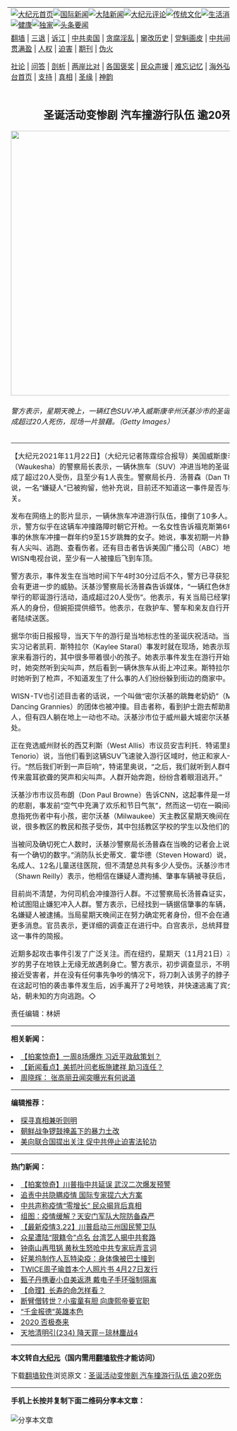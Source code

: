 <a name="1" id="1" target="_blank"></a><span id="1"></span>
<table align=center border="0"><tr><td colspan="2" VALIGN=TOP><a href="https://github.com/wjcmfz366/djy/blob/master/gb/nf1351518.md#1"><img src="https://raw.githubusercontent.com/wjcmfz366/www/master/t/djy/1.jpg" title="大纪元首页" alt="大纪元首页"></a><a href="https://github.com/wjcmfz366/djy/blob/master/gb/n24hr.md#1"><img src="https://raw.githubusercontent.com/wjcmfz366/www/master/t/djy/3.jpg" title="国际新闻" alt="国际新闻"></a><a href="https://github.com/wjcmfz366/djy/blob/master/gb/nsc413.md#1"><img src="https://raw.githubusercontent.com/wjcmfz366/www/master/t/djy/4.jpg" title="大陆新闻" alt="大陆新闻"></a><a href="https://github.com/wjcmfz366/djy/blob/master/gb/news392.md#1"><img src="https://raw.githubusercontent.com/wjcmfz366/www/master/t/djy/5.jpg" title="大纪元评论" alt="大纪元评论"></a><a href="https://github.com/wjcmfz366/djy/blob/master/gb/news2007.md#1"><img src="https://raw.githubusercontent.com/wjcmfz366/www/master/t/djy/6.jpg" title="传统文化" alt="传统文化"></a><a href="https://github.com/wjcmfz366/djy/blob/master/gb/news2008.md#1"><img src="https://raw.githubusercontent.com/wjcmfz366/www/master/t/djy/7.jpg" title="生活消费" alt="生活消费"></a><a href="https://github.com/wjcmfz366/djy/blob/master/gb/ncyule.md#1"><img src="https://raw.githubusercontent.com/wjcmfz366/www/master/t/djy/8.jpg" title="娱乐休闲" alt="娱乐休闲"></a><a href="https://github.com/wjcmfz366/djy/blob/master/gb/nsc1002.md#1"><img src="https://raw.githubusercontent.com/wjcmfz366/www/master/t/djy/9.jpg" title="健康" alt="健康"></a><a href="https://github.com/wjcmfz366/djy/blob/master/gb/nf6092.md#1"><img src="https://raw.githubusercontent.com/wjcmfz366/www/master/t/djy/10a.jpg" title="独家" alt="独家"></a><a href="https://github.com/wjcmfz366/djy/blob/master/gb/nf4514.md#1"><img src="https://raw.githubusercontent.com/wjcmfz366/www/master/t/djy/12a.jpg" title="头条要闻" alt="头条要闻"></a></td></tr>
<tr><td colspan="2" VALIGN=TOP><a target="_blank" href="https://github.com/wjcmfz366/www/blob/master/README.md?zsrh#1">翻墙</a> | <a target="_blank" href="https://github.com/wjcmfz366/djy/blob/master/gb/nf5657.md#1">三退</a> | <a target="_blank" href="https://github.com/wjcmfz366/djy/blob/master/gb/nf6124.md#1">诉江</a> | <a target="_blank" href="https://github.com/wjcmfz366/djy/blob/master/gb/nf1176117.md#1">中共卖国</a> | <a target="_blank" href="https://github.com/wjcmfz366/djy/blob/master/gb/nf5773.md#1">贪腐淫乱</a> | <a target="_blank" href="https://github.com/wjcmfz366/djy/blob/master/gb/nf1176115.md#1">窜改历史</a> | <a target="_blank" href="https://github.com/wjcmfz366/djy/blob/master/gb/nf1176107.md#1">党魁画皮</a> | <a target="_blank" href="https://github.com/wjcmfz366/djy/blob/master/gb/nf1320400.md#1">中共间谍</a> | <a target="_blank" href="https://github.com/wjcmfz366/djy/blob/master/gb/nf1176114.md#1">破坏传统</a> | <a target="_blank" href="https://github.com/wjcmfz366/ntdtv/blob/master/gb/prog447_1.md#1">恶贯满盈</a> | <a target="_blank" href="https://github.com/wjcmfz366/djy/blob/master/gb/ncid278.md#1">人权</a> | <a target="_blank" href="https://github.com/wjcmfz366/djy/blob/master/gb/nf1176111.md#1">迫害</a> | <a target="_blank" href="https://gitlab.com/szzdlab/mh-qikan/blob/master/README.md#1">期刊</a> | <a target="_blank" href="https://github.com/wjcmfz366/djy/blob/master/gb/nf5562.md#1">伪火</a></p><p><a target="_blank" href="https://github.com/wjcmfz366/djy/blob/master/gb/9p.md#1">社论</a> | <a target="_blank" href="https://github.com/wjcmfz366/djy/blob/master/gb/nf4378.md#1">问答</a> | <a target="_blank" href="https://github.com/wjcmfz366/djy/blob/master/gb/nf5792.md#1">剖析</a> | <a target="_blank" href="https://github.com/wjcmfz366/djy/blob/master/gb/nf5735.md#1">两岸比对</a> | <a target="_blank" href="https://github.com/wjcmfz366/djy/blob/master/gb/nf6119.md#1">各国褒奖</a> | <a target="_blank" href="https://github.com/wjcmfz366/djy/blob/master/gb/nf6120.md#1">民众声援</a> | <a target="_blank" href="https://github.com/wjcmfz366/djy/blob/master/gb/nf1188594.md#1">难忘记忆</a> | <a target="_blank" href="https://github.com/wjcmfz366/djy/blob/master/gb/nf3180.md#1">海外弘传</a> | <a target="_blank" href="https://github.com/wjcmfz366/djy/blob/master/gb/nf5410.md#1">万人上访</a> | <a target="_blank" href="https://github.com/wjcmfz366/www/blob/master/README.md?zsrh#1">平台首页</a> | <a target="_blank" href="https://github.com/wjcmfz366/djy/blob/master/gb/nf4386.md#1">支持</a> | <a target="_blank" href="https://github.com/wjcmfz366/djy/blob/master/gb/nf4389.md#1">真相</a> | <a target="_blank" href="https://github.com/wjcmfz366/djy/blob/master/gb/nf5790.md#1">圣缘</a> | <a target="_blank" href="https://github.com/wjcmfz366/djy/blob/master/gb/nf4786.md#1">神韵</a></td></tr>
<tr><td VALIGN=TOP width="626"><h2 align=center>圣诞活动变惨剧 汽车撞游行队伍 逾20死伤</h2>
<img width="600" src="https://i.epochtimes.com/assets/uploads/2021/11/id13391988-619c17d4086c9-600x400.jpg" />
<h6>警方表示，星期天晚上，一辆红色SUV冲入威斯康辛州沃基沙市的圣诞游行队伍，造成超过20人死伤，现场一片狼藉。（Getty Images）
</h6>
<hr>
	<p>【大纪元2021年11月22日】（大纪元记者陈霆综合报导）美国威斯康辛州沃基沙市（Waukesha）的警察局长表示，一辆休旅车（SUV）冲进当地的圣诞游行队伍，造成了超过20人受伤，且至少有1人丧生。警察局长丹．汤普森（Dan Thompson）说，一名“嫌疑人”已被拘留，他补充说，目前还不知道这一事件是否与恐怖主义有关。</p>
<p>发布在网络上的影片显示，一辆休旅车冲进游行队伍，撞倒了10多人。另一段影片显示，警方似乎在这辆车冲撞路障时朝它开枪。一名女性告诉福克斯第6电视台说，肇事的休旅车冲撞一群年约9至15岁跳舞的女子。她说，事发初期一片静默，随后开始有人尖叫、逃跑、查看伤者。还有目击者告诉美国广播公司（ABC）地方姐妹台WISN电视台说，至少有一人被撞后飞到车顶。</p>
<p>警方表示，事件发生在当地时间下午4时30分过后不久，警方已寻获犯嫌的车辆，不会有更进一步的威胁。沃基沙警察局长汤普森告诉媒体，“一辆红色休旅车冲撞在市区举行的耶诞游行活动，造成超过20人受伤”。他表示，有关当局已经掌握此案利害关系人的身份，但婉拒提供细节。他表示，在救护车、警车和亲友自行开车协助下，伤者陆续送医。</p>
<p>据华尔街日报报导，当天下午的游行是当地标志性的圣诞庆祝活动。当地一家媒体的实习记者凯莉．斯特拉尔（Kaylee Staral）事发时就在现场，她表示现场有很多是全家来看游行的，其中很多带着很小的孩子。她表示事件发生在游行开始后大约半小时，她突然听到尖叫声，然后看到一辆休旅车从街上冲过来。斯特拉尔也表示，事发时她听到了枪声，不知道发生了什么事的人们纷纷躲到街边的商家中。</p>
<p>WISN-TV也引述目击者的话说，一个叫做“密尔沃基的跳舞老奶奶”（Milwaukee Dancing Grannies）的团体也被冲撞。目击者称，看到护士跑去帮助那些倒在地上的人，但有四人躺在地上一动也不动。沃基沙市位于威州最大城密尔沃基以西20公里处。</p>
<p>正在竞选威州财长的西艾利斯（West Allis）市议员安吉利托．特诺里奥（Angelito Tenorio）说，当他们看到这辆SUV飞速驶入游行区域时，他正和家人一起观看游行。“然后我们听到一声巨响”，特诺里奥说，“之后，我们就听到人群中、游行队伍中传来震耳欲聋的哭声和尖叫声。人群开始奔跑，纷纷含着眼泪逃开。”</p>
<p>沃基沙市市议员布朗（Don Paul Browne）告诉CNN，这起事件是一场无法让人理解的悲剧，事发前“空气中充满了欢乐和节日气氛”，然而这一切在一瞬间改变。媒体消息指死伤者中有小孩，密尔沃基（Milwaukee）天主教区星期天晚间在一份声明中说，很多教区的教民和孩子受伤，其中包括教区学校的学生以及他们的牧师。</p>
<p>当被问及确切死亡人数时，沃基沙警察局长汤普森在当晚的记者会上说：“我现在还没有一个确切的数字。”消防队长史蒂文．霍华德（Steven Howard）说，消防人员将11名成人、12名儿童送往医院，但不清楚总共有多少人受伤。沃基沙市市长肖恩．赖利（Shawn Reilly）表示，他相信在嫌疑人遭拘捕、肇事车辆被寻获后，危机已解除。</p>
<p>目前尚不清楚，为何司机会冲撞游行人群。不过警察局长汤普森证实，当时有警官开枪试图阻止嫌犯冲入人群。警方表示，已经找到一辆据信肇事的车辆，目前已经有一名嫌疑人被逮捕。当局星期天晚间正在努力确定死者身份，但不会在通知家属前发布更多消息。官员表示，更详细的调查正在进行中。白宫表示，总统拜登当晚已经获得这一事件的简报。</p>
<p>近期多起攻击事件引发了广泛关注。而在纽约，星期天（11月21日）凌晨，一名32岁的男子在地铁上无缘无故遇刺身亡。警方表示，初步调查显示，不明身份的行凶者接近受害者，并在没有任何事先争吵的情况下，将刀刺入该男子的脖子。警方表示，在这起可怕的<ahref="https://github.com/wjcmfz366/djy/blob/master/gb/tag/%E8%A2%AD%E5%87%BB.md#1">袭击</a>事件发生后，凶手离开了2号地铁，并快速逃离了宾夕法尼亚车站，朝未知的方向逃跑。◇</p>
<p>责任编辑：林妍</p>
	
<hr>


<strong>相关新闻：</strong>
<li><a href="https://github.com/wjcmfz366/djy/blob/master/gb/21/11/1/n13345550.md#1">【拍案惊奇】一周8场爆炸 习近平政敌策划？</a></li>
<li><a href="https://github.com/wjcmfz366/djy/blob/master/gb/21/11/1/n13346172.md#1">【新闻看点】美抓叶问老板施建祥 助习连任？</a></li>
<li><a href="https://github.com/wjcmfz366/djy/blob/master/gb/21/11/3/n13351161.md#1">周晓辉： 张高丽丑闻突曝光有何说道</a></li>
<hr>


<strong>编辑推荐：</strong>
<li><a href="https://github.com/upjkzu3674/djy/blob/master/gb/11/6/17/n3289382.md?dfh#1" target="_blank">探寻真相兼听则明</a></li><li><a href="https://github.com/tsiac2612/djy/blob/master/gb/18/6/17/n10491766.md#1" target="_blank">朝鲜战争锣鼓掩盖下的暴力土改</a></li><li><a href="https://github.com/tsiac2612/djy/blob/master/gb/18/12/11/n10902768.md#1" target="_blank">美向联合国提出关注 促中共停止迫害法轮功</a></li>
<hr>

<strong>热门新闻：</strong>
<li><a href="https://github.com/fjmocf3555/djy/blob/master/gb/20/3/21/n11960123.md#1">【拍案惊奇】川普指中共延误 武汉二次爆发预警</a></li>
<li><a href="https://github.com/fjmocf3555/djy/blob/master/gb/20/3/21/n11961699.md#1">追责中共隐瞒疫情 国际专家提六大方案</a></li>
<li><a href="https://github.com/fjmocf3555/djy/blob/master/gb/20/3/21/n11960837.md#1">中共声称疫情“零增长” 民众揭背后真相</a></li>
<li><a href="https://github.com/fjmocf3555/djy/blob/master/gb/20/3/20/n11959369.md#1">组图：疫情缓解？天安门军队大院防备森严</a></li>
<li><a href="https://github.com/fjmocf3555/djy/blob/master/gb/20/3/21/n11962082.md#1">【最新疫情3.22】川普启动三州国民警卫队</a></li>
<li><a href="https://github.com/fjmocf3555/djy/blob/master/gb/20/3/20/n11959416.md#1">众星遭陆“限籍令”点名 台湾艺人揭中共套路</a></li>
<li><a href="https://github.com/fjmocf3555/djy/blob/master/gb/20/3/19/n11955678.md#1">钟南山再甩锅 黄秋生怒呛中共专家玩弄言词</a></li>
<li><a href="https://github.com/fjmocf3555/djy/blob/master/gb/20/3/21/n11962008.md#1">好莱坞制作人瓦特染疫：身体像被巴士撞到</a></li>
<li><a href="https://github.com/fjmocf3555/djy/blob/master/gb/20/3/20/n11958206.md#1">TWICE周子瑜首本个人照片书 4月27日发行</a></li>
<li><a href="https://github.com/fjmocf3555/djy/blob/master/gb/20/3/20/n11959037.md#1">甄子丹携妻小自美返港 戴电子手环强制隔离</a></li>
<li><a href="https://github.com/fjmocf3555/djy/blob/master/gb/20/3/2/n11909598.md#1">【命理】长寿的命怎样看？</a></li>
<li><a href="https://github.com/fjmocf3555/djy/blob/master/gb/20/3/11/n11933384.md#1">断臂僧转世？小蛮童有胆 向康熙帝要官职</a></li>
<li><a href="https://github.com/fjmocf3555/djy/blob/master/gb/20/3/13/n11938981.md#1">“千金报德”英雄本色</a></li>
<li><a href="https://github.com/fjmocf3555/djy/blob/master/gb/20/3/17/n11945807.md#1">2020 否极泰来</a></li>
<li><a href="https://github.com/fjmocf3555/djy/blob/master/gb/20/3/10/n11929076.md#1">天地清明引(234) 降天罪－琼林鏖战4</a></li>
<hr>

<strong>本文转自<a href="https://www.epochtimes.com">大纪元</a>（国内需用<a href="https://github.com/wjcmfz366/www/blob/master/README.md#8">翻墙软件</a>才能访问）</strong><p>下载<a href="https://github.com/wjcmfz366/www/blob/master/README.md#8">翻墙软件</a>浏览原文：<a href="https://www.epochtimes.com/gb/21/11/23/n13391986.htm">圣诞活动变惨剧 汽车撞游行队伍 逾20死伤</a></p><hr>

<strong>手机上长按并复制下面二维码分享本文章：</strong><br><br><img src="https://chart.apis.google.com/chart?cht=qr&chs=240x240&choe=UTF-8&chld=M|2&chl=https://github.com/wjcmfz366/djy/blob/master/gb/21/11/23/n13391986.md%231" title="分享本文章"></td><td VALIGN=TOP><a href="https://github.com/wjcmfz366/djy/blob/master/gb/16/1/21/n4622075.md?dfh#1" target="_blank"><img src="https://raw.githubusercontent.com/wjcmfz366/djy/master/gb/300/wei-f1.jpg" title="中共的伪火骗局"  alt="中共的伪火骗局"></a><br><a href="https://github.com/wjcmfz366/www/blob/master/README.md?dfh#9" target="_blank"><img src="https://raw.githubusercontent.com/wjcmfz366/djy/master/gb/300/yong-h.jpg" title="永恒的见证"  alt="永恒的见证"></a><br><a href="https://github.com/wjcmfz366/djy/blob/master/gb/13/9/29/n3974789.md?dfh#1" target="_blank"><img src="https://raw.githubusercontent.com/wjcmfz366/djy/master/gb/300/shang-lnz.jpg" title="善良女子被中共投男牢"  alt="善良女子被中共投男牢"></a><br><a href="https://github.com/wjcmfz366/djy/blob/master/gb/16/3/16/n4663449.md?dfh#1" target="_blank"><img src="https://raw.githubusercontent.com/wjcmfz366/djy/master/gb/300/huo-z3.jpg" title="警卫目击活摘器官"  alt="警卫目击活摘器官"></a><br><a href="https://github.com/wjcmfz366/djy/blob/master/gb/16/8/7/n8177641.md?dfh#1" target="_blank"><img src="https://raw.githubusercontent.com/wjcmfz366/djy/master/gb/300/huo-z4.jpg" title="证人描述活摘恐怖"  alt="证人描述活摘恐怖"></a><br><a href="https://github.com/wjcmfz366/djy/blob/master/gb/10/4/19/n2881569.md?dfh#1" target="_blank"><img src="https://raw.githubusercontent.com/wjcmfz366/djy/master/gb/300/huo-z1.jpg" title="揭开活摘器官黑幕"  alt="揭开活摘器官黑幕"></a><br><a href="https://github.com/wjcmfz366/djy/blob/master/gb/10/11/7/n3077476.md?dfh#1" target="_blank"><img src="https://raw.githubusercontent.com/wjcmfz366/djy/master/gb/300/ma-ks.jpg" title="马克思的成魔之路"  alt="马克思的成魔之路"></a><br><a href="https://github.com/wjcmfz366/djy/blob/master/gb/14/6/9/n4173977.md?dfh#1" target="_blank"><img src="https://raw.githubusercontent.com/wjcmfz366/djy/master/gb/300/chang-zs.jpg" title="藏字石 蕴天机"  alt="藏字石 蕴天机"></a><br><a href="https://github.com/wjcmfz366/djy/blob/master/gb/18/5/10/n10381511.md?dfh#1" target="_blank"><img src="https://raw.githubusercontent.com/wjcmfz366/djy/master/gb/300/st1.jpg" title="关注三亿人三退"  alt="关注三亿人三退"></a><br><a href="https://github.com/wjcmfz366/djy/blob/master/gb/18/3/21/n10237682.md?dfh#1" target="_blank"><img src="https://raw.githubusercontent.com/wjcmfz366/djy/master/gb/300/jie-t.jpg" title="解体中共复兴中华"  alt="解体中共复兴中华"></a><br><a href="https://github.com/wjcmfz366/djy/blob/master/gb/9/2/9/n2422991.md?dfh#1" target="_blank"><img src="https://raw.githubusercontent.com/wjcmfz366/djy/master/gb/300/gao-zs.jpg" title="中共迫害良心律师"  alt="中共迫害良心律师"></a><br><a href="https://github.com/wjcmfz366/djy/blob/master/gb/18/12/9/n10900044.md?dfh#1" target="_blank"><img src="https://raw.githubusercontent.com/wjcmfz366/djy/master/gb/300/sj1.jpg" title="三百多万人举报江泽民"  alt="三百多万人举报江泽民"></a><br><a href="https://github.com/wjcmfz366/djy/blob/master/gb/18/8/28/n10672014.md?dfh#1" target="_blank"><img src="https://raw.githubusercontent.com/wjcmfz366/djy/master/gb/300/sj2.jpg" title="这些官员为何起诉江泽民"  alt="这些官员为何起诉江泽民"></a><br><a href="https://github.com/wjcmfz366/djy/blob/master/gb/8/12/18/n2367165.md?dfh#1" target="_blank"><img src="https://raw.githubusercontent.com/wjcmfz366/djy/master/gb/300/liangan.jpg" title="海峡两岸的强烈对比"  alt="海峡两岸的强烈对比"></a><br><a href="https://github.com/wjcmfz366/djy/blob/master/gb/15/12/10/n4593139.md?dfh#1" target="_blank"><img src="https://raw.githubusercontent.com/wjcmfz366/djy/master/gb/300/jia-ndzl.jpg" title="加拿大总理的贺信"  alt="加拿大总理的贺信"></a><br><a href="https://github.com/wjcmfz366/djy/blob/master/gb/11/6/17/n3289382.md?dfh#1" target="_blank"><img src="https://raw.githubusercontent.com/wjcmfz366/djy/master/gb/300/xiao-wd.jpg" title="探寻真相兼听则明"  alt="探寻真相兼听则明"></a><br><a href="https://github.com/wjcmfz366/djy/blob/master/gb/18/10/27/n10812623.md?dfh#1" target="_blank"><img src="https://raw.githubusercontent.com/wjcmfz366/djy/master/gb/300/yindu.jpg" title="印度媒体报道东方"  alt="印度媒体报道东方"></a><br><a href="https://github.com/wjcmfz366/djy/blob/master/gb/18/6/9/n10469652.md?dfh#1" target="_blank"><img src="https://raw.githubusercontent.com/wjcmfz366/djy/master/gb/300/xie-j.jpg" title="不一样的海外校园"  alt="不一样的海外校园"></a><br><a href="https://github.com/wjcmfz366/djy/blob/master/gb/7/4/5/n1669415.md?dfh#1" target="_blank"><img src="https://raw.githubusercontent.com/wjcmfz366/djy/master/gb/300/li-up.jpg" title="从大师到徒弟的传奇"  alt="从大师到徒弟的传奇"></a><br><a href="https://github.com/wjcmfz366/djy/blob/master/gb/17/5/26/n9191512.md?dfh#1" target="_blank"><img src="https://raw.githubusercontent.com/wjcmfz366/djy/master/gb/300/zfl2.jpg" title="亿万人与东方一本奇书"  alt="亿万人与东方一本奇书"></a><br><a href="https://github.com/wjcmfz366/djy/blob/master/gb/13/11/27/n4020290.md?dfh#1" target="_blank"><img src="https://raw.githubusercontent.com/wjcmfz366/djy/master/gb/300/zhen-h.jpg" title="大陆见不到的震撼场面"  alt="大陆见不到的震撼场面"></a><br><a href="https://github.com/wjcmfz366/djy/blob/master/gb/15/7/17/n4482910.md?dfh#1" target="_blank"><img src="https://raw.githubusercontent.com/wjcmfz366/djy/master/gb/300/dalu-sk.jpg" title="人心向善 大陆当初盛况"  alt="人心向善 大陆当初盛况"></a><br><a href="https://github.com/wjcmfz366/djy/blob/master/gb/19/1/5/n10955468.md?dfh#1" target="_blank"><img src="https://raw.githubusercontent.com/wjcmfz366/djy/master/gb/300/zfl1.jpg" title="追寻真理 这书讲什么"  alt="追寻真理 这书讲什么"></a><br><a href="https://github.com/wjcmfz366/www/blob/master/README.md?dfh#1" target="_blank"><img src="https://raw.githubusercontent.com/wjcmfz366/djy/master/gb/300/fq1.jpg" title="下载免费翻墙软件"  alt="下载免费翻墙软件"></a><br></td></tr></table>
